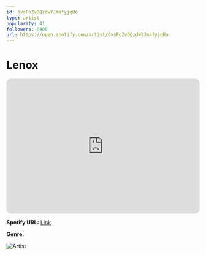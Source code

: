 ```yaml
---
id: 6vsFoZvDQzdwYJmafyjqUo
type: artist
popularity: 41
followers: 6406
url: https://open.spotify.com/artist/6vsFoZvDQzdwYJmafyjqUo
---
```

# Lenox

<iframe style="border-radius:12px" src="https://open.spotify.com/embed/artist/6vsFoZvDQzdwYJmafyjqUo" width="100%" height="352" frameBorder="0" allowfullscreen="" allow="autoplay; clipboard-write; encrypted-media; fullscreen; picture-in-picture" loading="lazy"></iframe>

**Spotify URL:** [Link](https://open.spotify.com/artist/6vsFoZvDQzdwYJmafyjqUo)

**Genre:** 

![Artist](https://i.scdn.co/image/ab67616d0000b2731cfc69c95a62e81540b47edf)
